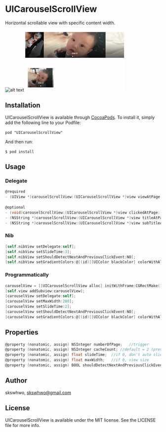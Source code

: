 # UICarouselScrollView

Horizontal scrollable view with specific content width.

![alt text](https://github.com/skswhwo/UICarouselScrollView/blob/master/sample1.gif "demo")
![alt text](https://github.com/skswhwo/UICarouselScrollView/blob/master/sample2.gif "demo")

## Installation

UICarouselScrollView is available through [CocoaPods](http://cocoapods.org). To install
it, simply add the following line to your Podfile:

`
pod "UICarouselScrollView"
`

And then run:

`
$ pod install
`

## Usage
### Delegate
```objective-c
@required
- (UIView *)carouselScrollView:(UICarouselScrollView *)view viewAtPage:(NSInteger)page;

@optional
- (void)carouselScrollView:(UICarouselScrollView *)view clickedAtPage:(NSInteger)page;
- (NSString *)carouselScrollView:(UICarouselScrollView *)view titleAtPage:(NSInteger)page;
- (NSString *)carouselScrollView:(UICarouselScrollView *)view subTitleAtPage:(NSInteger)page;
```
### Nib
```objective-c
[self.nibView setDelegate:self];
[self.nibView setSlideTime:3];
[self.nibView setShouldDetectNextAndPreviousClickEvent:NO];
[self.nibView setGradientColors:@[(id)[[UIColor blackColor] colorWithAlphaComponent:0].CGColor,(id)[[UIColor blackColor] colorWithAlphaComponent:0.6].CGColor]];
```

### Programmatically
```objective-c
carouselView = [[UICarouselScrollView alloc] initWithFrame:CGRectMake(10, 300, 260, 180)];
[self.view addSubview:carouselView];
[carouselView setDelegate:self];
[carouselView setMaxWidth:200];
[carouselView setSlideTime:2];
[carouselView setShouldDetectNextAndPreviousClickEvent:NO];
[carouselView setGradientColors:@[(id)[[UIColor blackColor] colorWithAlphaComponent:0].CGColor,(id)[[UIColor blackColor] colorWithAlphaComponent:0.6].CGColor]];
```

## Properties
```objective-c
@property (nonatomic, assign) NSInteger numberOfPage;	//trigger
@property (nonatomic, assign) NSInteger cacheCount; //default = 2 (previous&next pages)
@property (nonatomic, assign) float slideTime;  //if 0, don't auto slide
@property (nonatomic, assign) float maxWidth;   //if 0, view size
@property (nonatomic, assign) BOOL shouldDetectNextAndPreviousClickEvent;
```

## Author

skswhwo, skswhwo@gmail.com

## License

UICarouselScrollView is available under the MIT license. See the LICENSE file for more info.

